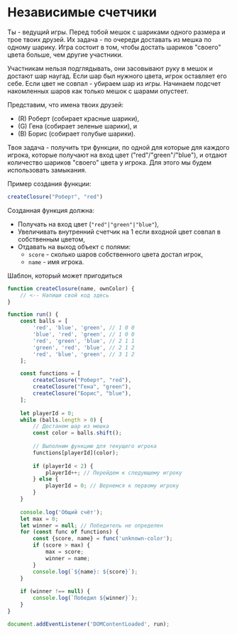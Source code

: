 # Независимые счетчики

Ты - ведущий игры. Перед тобой мешок с шариками одного размера и трое твоих друзей. 
Их задача - по очереди доставать из мешка по одному шарику. Игра состоит в том, 
чтобы достать шариков "своего" цвета больше, чем другие участники. 

Участникам нельзя подглядывать, они засовывают руку в мешок и достают шар наугад.
Если шар был нужного цвета, игрок оставляет его себе. Если цвет не совпал - убираем шар из игры.
Начинаем подсчет накомленных шаров как только мешок с шарами опустеет.

Представим, что имена твоих друзей:
- (R) Роберт (собирает красные шарики), 
- (G) Гена (собирает зеленые шарики), и 
- (B) Борис (собирает голубые шарики).

Твоя задача - получить три функции, по одной для которые для каждого игрока, которые получают на вход цвет ("red"/"green"/"blue"), и отдают количество шариков "своего" цвета у игрока. Для этого мы будем использовать замыкания.

Пример создания функции:

```js
createClosure("Роберт", "red")
```

Созданная функция должна:
- Получать на вход цвет (`"red"|"green"|"blue"`),
- Увеличивать внутренний счетчик на 1 если входной цвет совпал в собственным цветом,
- Отдавать на выход объект с полями:
  - `score` - сколько шаров собственного цвета достал игрок,
  - `name` - имя игрока.

Шаблон, который может пригодиться
```js
function createClosure(name, ownColor) {
    // <-- Напиши свой код здесь
}

function run() {
    const balls = [
        'red', 'blue', 'green', // 1 0 0
        'blue', 'red', 'green', // 1 0 0
        'red', 'green', 'blue', // 2 1 1
        'green', 'red', 'blue', // 2 1 2
        'red', 'blue', 'green', // 3 1 2
    ];

    const functions = [
        createClosure("Роберт", "red"),
        createClosure("Гена", "green"),
        createClosure("Борис", "blue"),
    ];
    
    let playerId = 0;
    while (balls.length > 0) {
        // Достанем шар из мешка
        const color = balls.shift();
        
        // Выполним функцию для текущего игрока
        functions[playerId](color);
    
        if (playerId < 2) {
            playerId++; // Перейдем к следующему игроку
        } else {
            playerId = 0; // Вернемся к первому игроку
        }
    }
    
    console.log('Общий счёт');
    let max = 0;
    let winner = null; // Победитель не определен
    for (const func of functions) {
        const {score, name} = func('unknown-color');
        if (score > max) {
            max = score;
            winner = name;
        }
        console.log(`${name}: ${score}`);
    }
    
    if (winner !== null) {
        console.log(`Победил ${winner}`);
    }
}

document.addEventListener('DOMContentLoaded', run);
```
